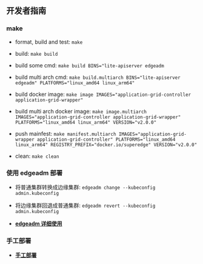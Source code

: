 ## 开发者指南

### make

- format, build and test: `make`

- build: `make build`

- build some cmd: `make build BINS="lite-apiserver edgeadm`

- build multi arch cmd: `make build.multiarch BINS="lite-apiserver edgeadm" PLATFORMS="linux_amd64 linux_arm64"`

- build docker image: `make image IMAGES="application-grid-controller application-grid-wrapper"`

- build multi arch docker image: `make image.multiarch IMAGES="application-grid-controller application-grid-wrapper" PLATFORMS="linux_amd64 linux_arm64" VERSION="v2.0.0"`

- push mainfest: `make manifest.multiarch IMAGES="application-grid-wrapper application-grid-controller" PLATFORMS="linux_amd64 linux_arm64" REGISTRY_PREFIX="docker.io/superedge" VERSION="v2.0.0"`

- clean: `make clean`

### 使用 edgeadm 部署

- 将普通集群转换成边缘集群: `edgeadm change --kubeconfig admin.kubeconfig`

- 将边缘集群回退成普通集群: `edgeadm revert --kubeconfig admin.kubeconfig`

- [**edgeadm 详细使用**](./install_via_edgeadm_CN.md)

### 手工部署

- [**手工部署**](./install_manually_CN.md)
